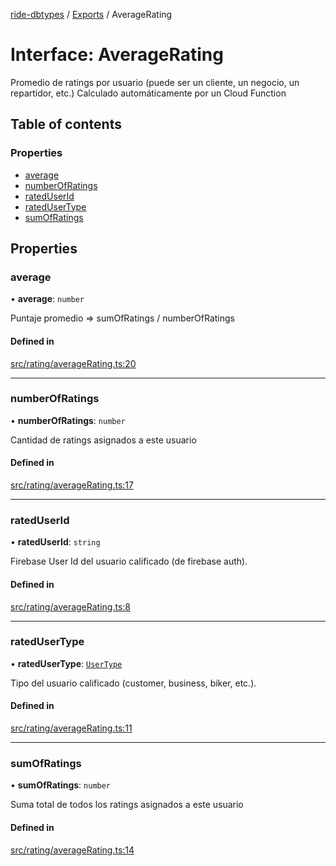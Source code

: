 [ride-dbtypes](../README.md) / [Exports](../modules.md) / AverageRating

# Interface: AverageRating

Promedio de ratings por usuario (puede ser un cliente, un negocio, un repartidor, etc.)
Calculado automáticamente por un Cloud Function

## Table of contents

### Properties

- [average](AverageRating.md#average)
- [numberOfRatings](AverageRating.md#numberofratings)
- [ratedUserId](AverageRating.md#rateduserid)
- [ratedUserType](AverageRating.md#ratedusertype)
- [sumOfRatings](AverageRating.md#sumofratings)

## Properties

### average

• **average**: `number`

Puntaje promedio => sumOfRatings / numberOfRatings

#### Defined in

[src/rating/averageRating.ts:20](https://github.com/gatitolabs/ride-dbtypes/blob/79c65fc/src/rating/averageRating.ts#L20)

___

### numberOfRatings

• **numberOfRatings**: `number`

Cantidad de ratings asignados a este usuario

#### Defined in

[src/rating/averageRating.ts:17](https://github.com/gatitolabs/ride-dbtypes/blob/79c65fc/src/rating/averageRating.ts#L17)

___

### ratedUserId

• **ratedUserId**: `string`

Firebase User Id del usuario calificado (de firebase auth).

#### Defined in

[src/rating/averageRating.ts:8](https://github.com/gatitolabs/ride-dbtypes/blob/79c65fc/src/rating/averageRating.ts#L8)

___

### ratedUserType

• **ratedUserType**: [`UserType`](../modules.md#usertype)

Tipo del usuario calificado (customer, business, biker, etc.).

#### Defined in

[src/rating/averageRating.ts:11](https://github.com/gatitolabs/ride-dbtypes/blob/79c65fc/src/rating/averageRating.ts#L11)

___

### sumOfRatings

• **sumOfRatings**: `number`

Suma total de todos los ratings asignados a este usuario

#### Defined in

[src/rating/averageRating.ts:14](https://github.com/gatitolabs/ride-dbtypes/blob/79c65fc/src/rating/averageRating.ts#L14)

